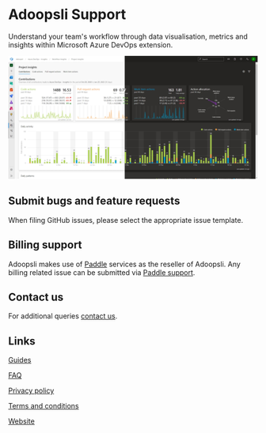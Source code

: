 # Adoopsli Support

Understand your team's workflow through data visualisation, metrics and insights within Microsoft Azure DevOps extension.

![Adoopsli_project_overview](docs/resources/Project_insights.jpg)

## Submit bugs and feature requests

When filing GitHub issues, please select the appropriate issue template.

## Billing support

Adoopsli makes use of [Paddle](https://paddle.com) services as the reseller of Adoopsli. Any billing related issue can be submitted via [Paddle support](https://paddle.net).

## Contact us

For additional queries [contact us](mailto:support@adoopsli.com).

## Links

[Guides](https://adoopsli.com/docs/intro)

[FAQ](https://adoopsli.com/docs/faq)

[Privacy policy](https://adoopsli.com/docs/privacy-policy)

[Terms and conditions](https://adoopsli.com/docs/terms)

[Website](https://adoopsli.com)
